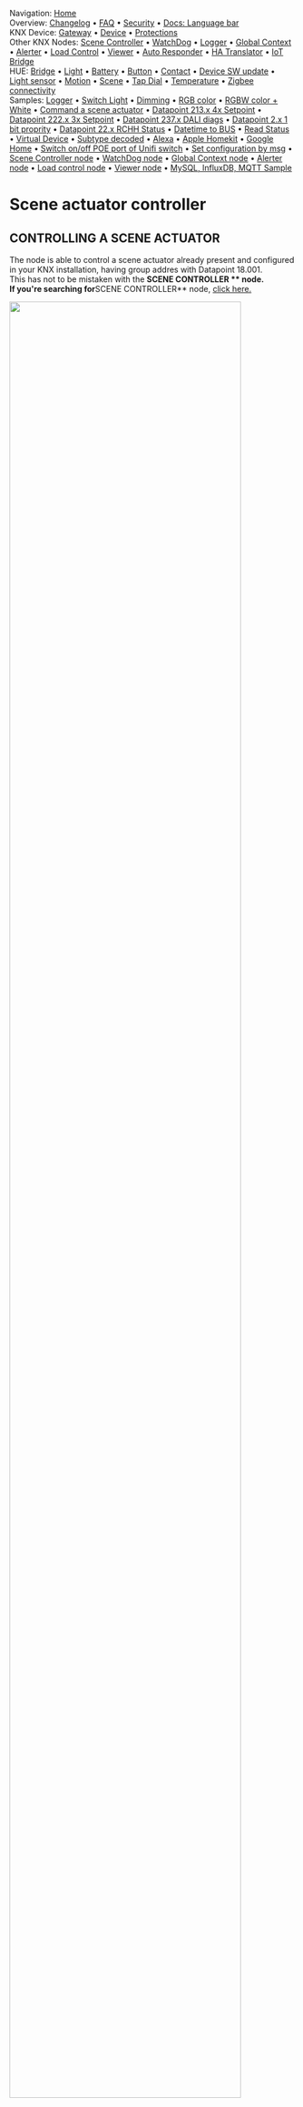 <!-- NAV START -->
Navigation: [Home](https://supergiovane.github.io/node-red-contrib-knx-ultimate/wiki/Home)  
Overview: [Changelog](https://github.com/Supergiovane/node-red-contrib-knx-ultimate/blob/master/CHANGELOG.md) • [FAQ](https://supergiovane.github.io/node-red-contrib-knx-ultimate/wiki/FAQ-Troubleshoot) • [Security](https://supergiovane.github.io/node-red-contrib-knx-ultimate/wiki/SECURITY) • [Docs: Language bar](https://supergiovane.github.io/node-red-contrib-knx-ultimate/wiki/Docs-Language-Bar)  
KNX Device: [Gateway](https://supergiovane.github.io/node-red-contrib-knx-ultimate/wiki/Gateway-configuration) • [Device](https://supergiovane.github.io/node-red-contrib-knx-ultimate/wiki/Device) • [Protections](https://supergiovane.github.io/node-red-contrib-knx-ultimate/wiki/Protections)  
Other KNX Nodes: [Scene Controller](https://supergiovane.github.io/node-red-contrib-knx-ultimate/wiki/SceneController-Configuration) • [WatchDog](https://supergiovane.github.io/node-red-contrib-knx-ultimate/wiki/WatchDog-Configuration) • [Logger](https://supergiovane.github.io/node-red-contrib-knx-ultimate/wiki/Logger-Configuration) • [Global Context](https://supergiovane.github.io/node-red-contrib-knx-ultimate/wiki/GlobalVariable) • [Alerter](https://supergiovane.github.io/node-red-contrib-knx-ultimate/wiki/Alerter-Configuration) • [Load Control](https://supergiovane.github.io/node-red-contrib-knx-ultimate/wiki/LoadControl-Configuration) • [Viewer](https://supergiovane.github.io/node-red-contrib-knx-ultimate/wiki/knxUltimateViewer) • [Auto Responder](https://supergiovane.github.io/node-red-contrib-knx-ultimate/wiki/KNXAutoResponder) • [HA Translator](https://supergiovane.github.io/node-red-contrib-knx-ultimate/wiki/HATranslator) • [IoT Bridge](https://supergiovane.github.io/node-red-contrib-knx-ultimate/wiki/IoT-Bridge-Configuration)  
HUE: [Bridge](https://supergiovane.github.io/node-red-contrib-knx-ultimate/wiki/HUE%20Bridge%20configuration) • [Light](https://supergiovane.github.io/node-red-contrib-knx-ultimate/wiki/HUE%20Light) • [Battery](https://supergiovane.github.io/node-red-contrib-knx-ultimate/wiki/HUE%20Battery) • [Button](https://supergiovane.github.io/node-red-contrib-knx-ultimate/wiki/HUE%20Button) • [Contact](https://supergiovane.github.io/node-red-contrib-knx-ultimate/wiki/HUE%20Contact%20sensor) • [Device SW update](https://supergiovane.github.io/node-red-contrib-knx-ultimate/wiki/HUE%20Device%20software%20update) • [Light sensor](https://supergiovane.github.io/node-red-contrib-knx-ultimate/wiki/HUE%20Light%20sensor) • [Motion](https://supergiovane.github.io/node-red-contrib-knx-ultimate/wiki/HUE%20Motion) • [Scene](https://supergiovane.github.io/node-red-contrib-knx-ultimate/wiki/HUE%20Scene) • [Tap Dial](https://supergiovane.github.io/node-red-contrib-knx-ultimate/wiki/HUE%20Tapdial) • [Temperature](https://supergiovane.github.io/node-red-contrib-knx-ultimate/wiki/HUE%20Temperature%20sensor) • [Zigbee connectivity](https://supergiovane.github.io/node-red-contrib-knx-ultimate/wiki/HUE%20Zigbee%20connectivity)  
Samples: [Logger](https://supergiovane.github.io/node-red-contrib-knx-ultimate/wiki/Logger-Sample) • [Switch Light](https://supergiovane.github.io/node-red-contrib-knx-ultimate/wiki/-Sample---Switch-light) • [Dimming](https://supergiovane.github.io/node-red-contrib-knx-ultimate/wiki/-Sample---Dimming) • [RGB color](https://supergiovane.github.io/node-red-contrib-knx-ultimate/wiki/-Sample---RGB-Color) • [RGBW color + White](https://supergiovane.github.io/node-red-contrib-knx-ultimate/wiki/-Sample---RGBW-Color-plus-White) • [Command a scene actuator](https://supergiovane.github.io/node-red-contrib-knx-ultimate/wiki/-Sample---Control-a-scene-actuator) • [Datapoint 213.x 4x Setpoint](https://supergiovane.github.io/node-red-contrib-knx-ultimate/wiki/-Sample---DPT213) • [Datapoint 222.x 3x Setpoint](https://supergiovane.github.io/node-red-contrib-knx-ultimate/wiki/-Sample---DPT222) • [Datapoint 237.x DALI diags](https://supergiovane.github.io/node-red-contrib-knx-ultimate/wiki/-Sample---DPT237) • [Datapoint 2.x 1 bit proprity](https://supergiovane.github.io/node-red-contrib-knx-ultimate/wiki/-Sample---DPT2) • [Datapoint 22.x RCHH Status](https://supergiovane.github.io/node-red-contrib-knx-ultimate/wiki/-Sample---DPT22) • [Datetime to BUS](https://supergiovane.github.io/node-red-contrib-knx-ultimate/wiki/-Sample---DateTime-to-BUS) • [Read Status](https://supergiovane.github.io/node-red-contrib-knx-ultimate/wiki/-Sample---Read-value-from-Device) • [Virtual Device](https://supergiovane.github.io/node-red-contrib-knx-ultimate/wiki/-Sample---Virtual-Device) • [Subtype decoded](https://supergiovane.github.io/node-red-contrib-knx-ultimate/wiki/-Sample---Subtype) • [Alexa](https://supergiovane.github.io/node-red-contrib-knx-ultimate/wiki/-Sample---Alexa) • [Apple Homekit](https://supergiovane.github.io/node-red-contrib-knx-ultimate/wiki/-Sample---Apple-Homekit) • [Google Home](https://supergiovane.github.io/node-red-contrib-knx-ultimate/wiki/-Sample---Google-Assistant) • [Switch on/off POE port of Unifi switch](https://supergiovane.github.io/node-red-contrib-knx-ultimate/wiki/-Sample---UnifiPOE) • [Set configuration by msg](https://supergiovane.github.io/node-red-contrib-knx-ultimate/wiki/-Sample-setConfig) • [Scene Controller node](https://supergiovane.github.io/node-red-contrib-knx-ultimate/wiki/Sample-Scene-Node) • [WatchDog node](https://supergiovane.github.io/node-red-contrib-knx-ultimate/wiki/-Sample---WatchDog) • [Global Context node](https://supergiovane.github.io/node-red-contrib-knx-ultimate/wiki/SampleGlobalContextNode) • [Alerter node](https://supergiovane.github.io/node-red-contrib-knx-ultimate/wiki/SampleAlerter) • [Load control node](https://supergiovane.github.io/node-red-contrib-knx-ultimate/wiki/SampleLoadControl) • [Viewer node](https://supergiovane.github.io/node-red-contrib-knx-ultimate/wiki/knxUltimateViewer) • [MySQL, InfluxDB, MQTT Sample](https://supergiovane.github.io/node-red-contrib-knx-ultimate/wiki/Sample-KNX2MQTT-KNX2MySQL-KNX2InfluxDB)
<!-- NAV END -->

# Scene actuator controller

## CONTROLLING A SCENE ACTUATOR

The node is able to control a scene actuator already present and configured in your KNX installation, having group addres with Datapoint 18.001.<br/>
This has not to be mistaken with the **SCENE CONTROLLER ** node.<br/> If you're searching for**SCENE CONTROLLER** node, [click here.](/node-red-contrib-knx-ultimate/wiki/Sample-Scene-Node)<br/>

<img src="https://raw.githubusercontent.com/Supergiovane/node-red-contrib-knx-ultimate/master/img/wiki/scenecontrollerdpt18.png" width="90%"><br/>

**Copy this code and paste it into your flow**

<details><summary>View code</summary>

> Adjust the nodes according to your setup

```javascript

[
    {
        "id": "35d7d4f5.61a1e4",
        "type": "knxUltimate",
        "z": "764badf.d348654",
        "server": "dee0436c.30e19",
        "topic": "0/1/23",
        "outputtopic": "",
        "dpt": "18.001",
        "initialread": false,
        "notifyreadrequest": false,
        "notifyresponse": false,
        "notifywrite": true,
        "notifyreadrequestalsorespondtobus": false,
        "notifyreadrequestalsorespondtobusdefaultvalueifnotinitialized": "0",
        "listenallga": false,
        "name": "MDT Dinning Room Scene Controller ",
        "outputtype": "write",
        "outputRBE": false,
        "inputRBE": false,
        "formatmultiplyvalue": 1,
        "formatnegativevalue": "leave",
        "formatdecimalsvalue": 999,
        "passthrough": "no",
        "x": 390,
        "y": 140,
        "wires": [
            [
                "703116e5.31d"
            ]
        ]
    },
    {
        "id": "4dbfd5b4.de9a8c",
        "type": "inject",
        "z": "764badf.d348654",
        "name": "Recall scene n.2",
        "topic": "",
        "payload": "{\"save_recall\":0, \"scenenumber\":2}",
        "payloadType": "json",
        "repeat": "",
        "crontab": "",
        "once": false,
        "onceDelay": 0.1,
        "x": 120,
        "y": 120,
        "wires": [
            [
                "35d7d4f5.61a1e4"
            ]
        ]
    },
    {
        "id": "703116e5.31d",
        "type": "debug",
        "z": "764badf.d348654",
        "name": "",
        "active": true,
        "tosidebar": true,
        "console": false,
        "tostatus": false,
        "complete": "true",
        "targetType": "full",
        "x": 630,
        "y": 140,
        "wires": []
    },
    {
        "id": "b7ac41b3.634ad",
        "type": "inject",
        "z": "764badf.d348654",
        "name": "Save scene n.2",
        "topic": "",
        "payload": "{\"save_recall\":1, \"scenenumber\":2}",
        "payloadType": "json",
        "repeat": "",
        "crontab": "",
        "once": false,
        "onceDelay": 0.1,
        "x": 120,
        "y": 160,
        "wires": [
            [
                "35d7d4f5.61a1e4"
            ]
        ]
    },
    {
        "id": "d58f9e9.7c0e56",
        "type": "comment",
        "z": "764badf.d348654",
        "name": "Recall and save scene",
        "info": "To save and recall scene, use payload:{\"save_recall\":0, \"scenenumber\":2}\n\nsave_recall = 0 recalls the scene\nsave_recall = 1 saves the scene\n\nscenenumber is the number of the scene to be recalled or saved",
        "x": 120,
        "y": 80,
        "wires": []
    },
    {
        "id": "dee0436c.30e19",
        "type": "knxUltimate-config",
        "z": "",
        "host": "224.0.23.12",
        "port": "3671",
        "physAddr": "15.15.22",
        "suppressACKRequest": false,
        "csv": "",
        "KNXEthInterface": "Auto",
        "KNXEthInterfaceManuallyInput": "",
        "statusDisplayLastUpdate": true,
        "statusDisplayDeviceNameWhenALL": true,
        "statusDisplayDataPoint": false,
        "stopETSImportIfNoDatapoint": "stop",
        "loglevel": "error",
        "name": "Gateway",
        "localEchoInTunneling": true
    }
]

```

</details>

<br/>
<br/>
<br/>

**Function node to recall or save a scene from/to a scene actuator**

```javascript

// To save and recall scene, use payload:{save_recall:0, scenenumber:2}
// save_recall = 0 recalls the scene
// save_recall = 1 saves the scene
// scenenumber is the number of the scene to be recalled or saved
return {payload:{save_recall:0, scenenumber:2}};

```
